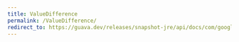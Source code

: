 ```yaml
---
title: ValueDifference
permalink: /ValueDifference/
redirect_to: https://guava.dev/releases/snapshot-jre/api/docs/com/google/common/collect/MapDifference.ValueDifference.html
---
```

